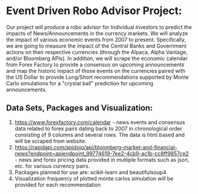 # Event Driven Robo Advisor Project:
Our project will produce a robo advisor for Individual Investors to predict the impacts of News/Announcements in the currency markets. We will analyze the impact of various economic events from 2007 to present. Specifically, we are going to measure the impact of the Central Banks and Government actions on their respective currencies (through the Alpaca, Alpha Vantage, and/or Bloomberg APIs). In addition, we will scrape the economic calendar from Forex Factory to provide a consensus on upcoming announcements and map the historic impact of those events on the currencies paired with the US Dollar to provide Long/Short recommendations supported by Monte Carlo simulations for a "crystal ball" prediction for upcoming announcements.

## Data Sets, Packages and Visualization:
1.	https://www.forexfactory.com/calendar - news events and consensus data related to forex pairs dating back to 2007 in chronological order consisting of 9 columns and several rows. The data is html based and will be scraped from website.
2. https://rapidapi.com/apidojo/api/bloomberg-market-and-financial-news?endpoint=apiendpoint_99774619-7ee2-4cb9-ac1b-cc8ff9857ce2 - news and forex pricing data provided in multiple formats such as json, etc. for various currency pairs.
3. Packages planned for use are: scikit-learn and beautifulsoup4
4. Visualization frequency of plotted monte carlos simulation will be provided for each recommendation   